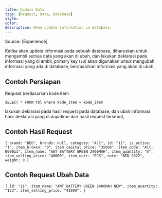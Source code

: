 ```yaml
---
title: Update Data
tags: [Request, Data, Database]
style: 
color: 
description: When update information in database.
---
```


Source: [Experience]

Ketika akan update informasi pada sebuah database, diharuskan untuk mengambil semua data yang akan di ubah, dan lakukan deklarasi pada informasi yang di ambil,
primary key (`id`) akan digunakan untuk mengubah informasi yang ada di database, berdasarkan informasi yang akan di ubah.


## Contoh Persiapan 
Request berdasarkan kode item
```
SELECT * FROM tbl where kode_item = kode_item
```
lakukan deklarasi pada hasil request pada database, dan
ubah informasi hasil deklarasi yang di dapatkan dari hasil request tersebut,
## Contoh Hasil Request
``
{
	brand: "BED",
	brands: null,
	category: "ACC",
	id: "11",
	is_active: "1",
	item_broken: "0",
	item_capital_price: "35000",
	item_code: "ACC-000011",
	item_name: "AWT BATTERY GREEN 2400MAH",
	item_quantity: "0",
	item_selling_price: "40000",
	item_unit: "PCS",
	note: "BED 2022",
	weight: 0
}
``
## Contoh Request Ubah Data
``
{
	id: "11",
	item_name: "AWT BATTERY GREEN 2400MAH NEW",
	item_quantity: "123",
	item_selling_price: "41000",
}
``